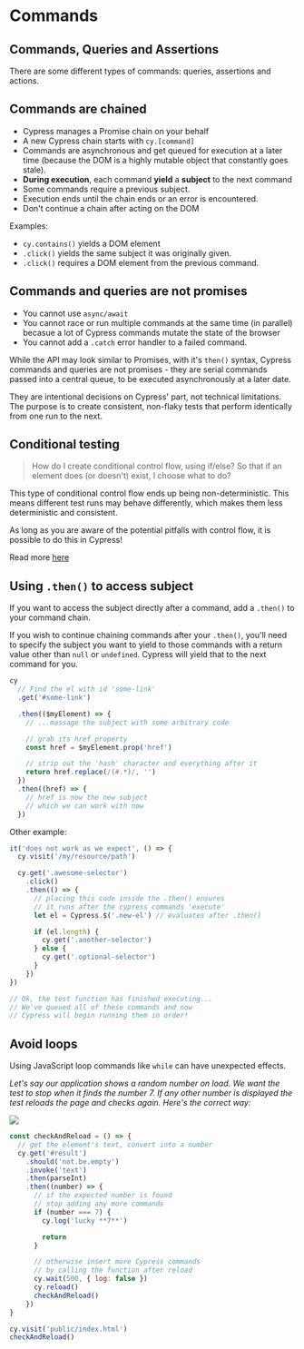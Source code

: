 # Commands

## Commands, Queries and Assertions

There are some different types of commands: queries, assertions and actions.


## Commands are chained

- Cypress manages a Promise chain on your behalf
- A new Cypress chain starts with `cy.[command]`
- Commands are asynchronous and get queued for execution at a later time (because the DOM is a highly mutable object that constantly goes stale).
- **During execution**, each command **yield** a **subject** to the next command
- Some commands require a previous subject.
- Execution ends until the chain ends or an error is encountered.
- Don't continue a chain after acting on the DOM

Examples:

- `cy.contains()` yields a DOM element
- `.click()` yields the same subject it was originally given.
- `.click()` requires a DOM element from the previous command.


## Commands and queries are not promises

- You cannot use `async/await`
- You cannot race or run multiple commands at the same time (in parallel) becasue a lot of Cypress commands mutate the state of the browser
- You cannot add a `.catch` error handler to a failed command.

While the API may look similar to Promises, with it's `then()` syntax, Cypress commands and queries are not promises - they are serial commands passed into a central queue, to be executed asynchronously at a later date.

They are intentional decisions on Cypress' part, not technical limitations. The purpose is to create consistent, non-flaky tests that perform identically from one run to the next. 


## Conditional testing

> How do I create conditional control flow, using if/else? So that if an element does (or doesn't) exist, I choose what to do?

This type of conditional control flow ends up being non-deterministic. This means different test runs may behave differently, which makes them less deterministic and consistent.

As long as you are aware of the potential pitfalls with control flow, it is possible to do this in Cypress! 

Read more [here](https://docs.cypress.io/guides/core-concepts/conditional-testing)


## Using `.then()` to access subject

If you want to access the subject directly after a command, add a `.then()` to your command chain. 

If you wish to continue chaining commands after your
`.then()`, you'll need to specify the subject you want to
yield to those commands with a return value other than
`null` or `undefined`. Cypress will yield that to the next command for you.

```js
cy
  // Find the el with id 'some-link'
  .get('#some-link')

  .then(($myElement) => {
    // ...massage the subject with some arbitrary code

    // grab its href property
    const href = $myElement.prop('href')

    // strip out the 'hash' character and everything after it
    return href.replace(/(#.*)/, '')
  })
  .then((href) => {
    // href is now the new subject
    // which we can work with now
  })
```

Other example:

```ts
it('does not work as we expect', () => {
  cy.visit('/my/resource/path')

  cy.get('.awesome-selector')
    .click()
    .then(() => {
      // placing this code inside the .then() ensures
      // it runs after the cypress commands 'execute'
      let el = Cypress.$('.new-el') // evaluates after .then()

      if (el.length) {
        cy.get('.another-selector')
      } else {
        cy.get('.optional-selector')
      }
    })
})

// Ok, the test function has finished executing...
// We've queued all of these commands and now
// Cypress will begin running them in order!
```


## Avoid loops

Using JavaScript loop commands like `while` can have unexpected effects.

*Let's say our application shows a random number on load. We want the test to stop when it finds the number 7. If any other number is displayed the test reloads the page and checks again. Here's the correct way:*

![](https://docs.cypress.io/img/guides/core-concepts/reload-page.gif)

```js
const checkAndReload = () => {
  // get the element's text, convert into a number
  cy.get('#result')
    .should('not.be.empty')
    .invoke('text')
    .then(parseInt)
    .then((number) => {
      // if the expected number is found
      // stop adding any more commands
      if (number === 7) {
        cy.log('lucky **7**')

        return
      }

      // otherwise insert more Cypress commands
      // by calling the function after reload
      cy.wait(500, { log: false })
      cy.reload()
      checkAndReload()
    })
}

cy.visit('public/index.html')
checkAndReload()
```